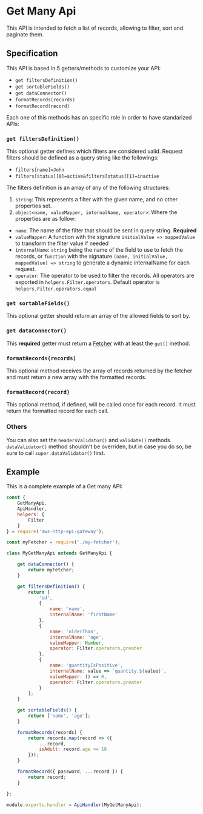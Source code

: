 # Get Many Api

This API is intended to fetch a list of records, allowing to filter, sort and paginate them.

## Specification

This API is based in 5 getters/methods to customize your API:

- `get filtersDefinition()`
- `get sortableFields()`
- `get dataConnector()`
- `formatRecords(records)`
- `formatRecord(record)`

Each one of this methods has an specific role in order to have standarized APIs:

### `get filtersDefinition()`

This optional getter defines which filters are considered valid. Request filters should be defined as a query string like the followings:

- `filters[name]=John`
- `filters[status][0]=active&filters[status][1]=inactive`

The filters definition is an array of any of the following structures:

1. `string`: This represents a filter with the given name, and no other properties set.
2. `object<name, valueMapper, internalName, operator>`: Where the properties are as follow:

- `name`: The name of the filter that should be sent in query string. **Required**
- `valueMapper`: A function with the signature `initialValue => mappedValue` to transform the filter value if needed
- `internalName`: `string` being the name of the field to use to fetch the records, or `function` with the signature `(name, initialValue, mappedValue) => string` to generate a dynamic internalName for each request.
- `operator`: The operator to be used to filter the records. All operators are exported in `helpers.Filter.operators`. Default operator is `helpers.Filter.operators.equal`

### `get sortableFields()`

This optional getter should return an array of the allowed fields to sort by.

### `get dataConnector()`

This **required** getter must return a [Fetcher](fetchers.md) with at least the `get()` method.

### `formatRecords(records)`

This optional method receives the array of records returned by the fetcher and must return a new array with the formatted records.

### `formatRecord(record)`

This optional method, if defined, will be called once for each record. It must return the formatted record for each call.

### Others

You can also set the `headersValidator()` and `validate()` methods. `dataValidator()` method shouldn't be overriden, but in case you do so, be sure to call `super.dataValidator()` first.

## Example

This is a complete example of a Get many API:

```js
const {
	GetManyApi,
	ApiHandler,
	helpers: {
		Filter
	}
} = require('aws-http-api-gateway');

const myFetcher = require('./my-fetcher');

class MyGetManyApi extends GetManyApi {

	get dataConnector() {
		return myFetcher;
	}

	get filtersDefinition() {
		return [
			'id',
			{
				name: 'name',
				internalName: 'firstName'
			},
			{
				name: 'olderThan',
				internalName: 'age',
				valueMapper: Number,
				operator: Filter.operators.greater
			},
			{
				name: 'quantityIsPositive',
				internalName: value => `quantity.${value}`,
				valueMapper: () => 0,
				operator: Filter.operators.greater
			}
		];
	}

	get sortableFields() {
		return ['name', 'age'];
	}

	formatRecords(records) {
		return records.map(record => ({
			...record,
			isAdult: record.age >= 18
		}));
	}

	formatRecord({ password, ...record }) {
		return record;
	}

};

module.exports.handler = ApiHandler(MyGetManyApi);
```

